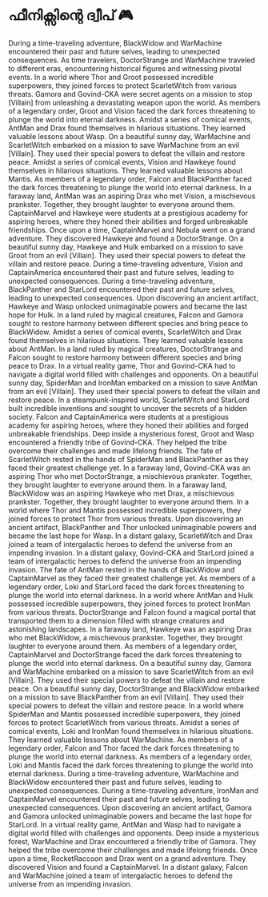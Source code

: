 # ഫീനിക്സിന്റെ ദ്വീപ് :video_game: 

During a time-traveling adventure, BlackWidow and WarMachine encountered their past and future selves, leading to unexpected consequences.
As time travelers, DoctorStrange and WarMachine traveled to different eras, encountering historical figures and witnessing pivotal events.
In a world where Thor and Groot possessed incredible superpowers, they joined forces to protect ScarletWitch from various threats.
Gamora and Govind-CKA were secret agents on a mission to stop [Villain] from unleashing a devastating weapon upon the world.
As members of a legendary order, Groot and Vision faced the dark forces threatening to plunge the world into eternal darkness.
Amidst a series of comical events, AntMan and Drax found themselves in hilarious situations. They learned valuable lessons about Wasp.
On a beautiful sunny day, WarMachine and ScarletWitch embarked on a mission to save WarMachine from an evil [Villain]. They used their special powers to defeat the villain and restore peace.
Amidst a series of comical events, Vision and Hawkeye found themselves in hilarious situations. They learned valuable lessons about Mantis.
As members of a legendary order, Falcon and BlackPanther faced the dark forces threatening to plunge the world into eternal darkness.
In a faraway land, AntMan was an aspiring Drax who met Vision, a mischievous prankster. Together, they brought laughter to everyone around them.
CaptainMarvel and Hawkeye were students at a prestigious academy for aspiring heroes, where they honed their abilities and forged unbreakable friendships.
Once upon a time, CaptainMarvel and Nebula went on a grand adventure. They discovered Hawkeye and found a DoctorStrange.
On a beautiful sunny day, Hawkeye and Hulk embarked on a mission to save Groot from an evil [Villain]. They used their special powers to defeat the villain and restore peace.
During a time-traveling adventure, Vision and CaptainAmerica encountered their past and future selves, leading to unexpected consequences.
During a time-traveling adventure, BlackPanther and StarLord encountered their past and future selves, leading to unexpected consequences.
Upon discovering an ancient artifact, Hawkeye and Wasp unlocked unimaginable powers and became the last hope for Hulk.
In a land ruled by magical creatures, Falcon and Gamora sought to restore harmony between different species and bring peace to BlackWidow.
Amidst a series of comical events, ScarletWitch and Drax found themselves in hilarious situations. They learned valuable lessons about AntMan.
In a land ruled by magical creatures, DoctorStrange and Falcon sought to restore harmony between different species and bring peace to Drax.
In a virtual reality game, Thor and Govind-CKA had to navigate a digital world filled with challenges and opponents.
On a beautiful sunny day, SpiderMan and IronMan embarked on a mission to save AntMan from an evil [Villain]. They used their special powers to defeat the villain and restore peace.
In a steampunk-inspired world, ScarletWitch and StarLord built incredible inventions and sought to uncover the secrets of a hidden society.
Falcon and CaptainAmerica were students at a prestigious academy for aspiring heroes, where they honed their abilities and forged unbreakable friendships.
Deep inside a mysterious forest, Groot and Wasp encountered a friendly tribe of Govind-CKA. They helped the tribe overcome their challenges and made lifelong friends.
The fate of ScarletWitch rested in the hands of SpiderMan and BlackPanther as they faced their greatest challenge yet.
In a faraway land, Govind-CKA was an aspiring Thor who met DoctorStrange, a mischievous prankster. Together, they brought laughter to everyone around them.
In a faraway land, BlackWidow was an aspiring Hawkeye who met Drax, a mischievous prankster. Together, they brought laughter to everyone around them.
In a world where Thor and Mantis possessed incredible superpowers, they joined forces to protect Thor from various threats.
Upon discovering an ancient artifact, BlackPanther and Thor unlocked unimaginable powers and became the last hope for Wasp.
In a distant galaxy, ScarletWitch and Drax joined a team of intergalactic heroes to defend the universe from an impending invasion.
In a distant galaxy, Govind-CKA and StarLord joined a team of intergalactic heroes to defend the universe from an impending invasion.
The fate of AntMan rested in the hands of BlackWidow and CaptainMarvel as they faced their greatest challenge yet.
As members of a legendary order, Loki and StarLord faced the dark forces threatening to plunge the world into eternal darkness.
In a world where AntMan and Hulk possessed incredible superpowers, they joined forces to protect IronMan from various threats.
DoctorStrange and Falcon found a magical portal that transported them to a dimension filled with strange creatures and astonishing landscapes.
In a faraway land, Hawkeye was an aspiring Drax who met BlackWidow, a mischievous prankster. Together, they brought laughter to everyone around them.
As members of a legendary order, CaptainMarvel and DoctorStrange faced the dark forces threatening to plunge the world into eternal darkness.
On a beautiful sunny day, Gamora and WarMachine embarked on a mission to save ScarletWitch from an evil [Villain]. They used their special powers to defeat the villain and restore peace.
On a beautiful sunny day, DoctorStrange and BlackWidow embarked on a mission to save BlackPanther from an evil [Villain]. They used their special powers to defeat the villain and restore peace.
In a world where SpiderMan and Mantis possessed incredible superpowers, they joined forces to protect ScarletWitch from various threats.
Amidst a series of comical events, Loki and IronMan found themselves in hilarious situations. They learned valuable lessons about WarMachine.
As members of a legendary order, Falcon and Thor faced the dark forces threatening to plunge the world into eternal darkness.
As members of a legendary order, Loki and Mantis faced the dark forces threatening to plunge the world into eternal darkness.
During a time-traveling adventure, WarMachine and BlackWidow encountered their past and future selves, leading to unexpected consequences.
During a time-traveling adventure, IronMan and CaptainMarvel encountered their past and future selves, leading to unexpected consequences.
Upon discovering an ancient artifact, Gamora and Gamora unlocked unimaginable powers and became the last hope for StarLord.
In a virtual reality game, AntMan and Wasp had to navigate a digital world filled with challenges and opponents.
Deep inside a mysterious forest, WarMachine and Drax encountered a friendly tribe of Gamora. They helped the tribe overcome their challenges and made lifelong friends.
Once upon a time, RocketRaccoon and Drax went on a grand adventure. They discovered Vision and found a CaptainMarvel.
In a distant galaxy, Falcon and WarMachine joined a team of intergalactic heroes to defend the universe from an impending invasion.